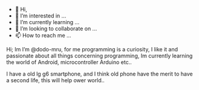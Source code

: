 - 👋 Hi, 
- 👀 I’m interested in ...
- 🌱 I’m currently learning ...
- 💞️ I’m looking to collaborate on ...
- 📫 How to reach me ...

Hi;
Im I’m @dodo-mru, for me programming is a curiosity, I like it and passionate about all things concerning programming,
Im currently learning the world of Android, microcontroller Arduino etc..

I have a old lg g6 smartphone, and I think old phone have the merit to have a second life, this will help ower world..


